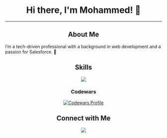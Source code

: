<div align="center">
  <h1>Hi there, I'm Mohammed! 👋</h1>
<hr>
</div>
<h2 align="center"> About Me</h2>
<p>I’m a tech-driven professional with a background in web development and a passion for Salesforce. 🚀</p>
 

<h2 align="center">Skills</h2>
<p align="center">
  <span>
    <img src="https://skillicons.dev/icons?i=css,express,firebase,github,html,js,materialui,mysql,nodejs,postman,react,ts,vite,vscode&perline=5" />
  </span>
</p>

<h3 align="center">Codewars</h3>
<p align="center" >
    <a href="https://www.codewars.com/users/ham-oudi">
      <img src="https://www.codewars.com/users/ham-oudi/badges/large" alt="Codewars Profile"" />
    </a>
</p>

<h2 align="center">Connect with Me</h2>
<p align="center">
  <a href="https://www.linkedin.com/in/mohammed-hussein-3b425728a/"><img src="https://skillicons.dev/icons?i=linkedin"></a>
</p>
